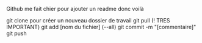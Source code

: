 Github me fait chier pour ajouter un readme donc voilà 

git clone pour créer un nouveau dossier de travail
git pull (! TRES IMPORTANT)
git add [nom du fichier] (--all)
git commit -m "[commentaire]"
git push